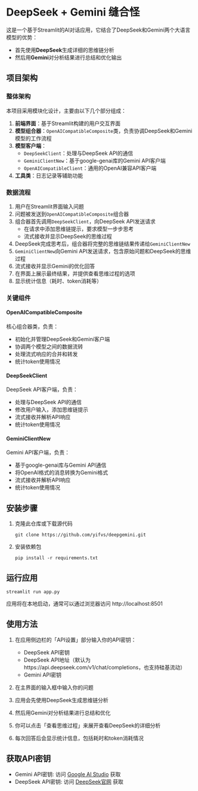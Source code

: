 # DeepSeek + Gemini 缝合怪

这是一个基于Streamlit的AI对话应用，它结合了DeepSeek和Gemini两个大语言模型的优势：

- 首先使用**DeepSeek**生成详细的思维链分析
- 然后用**Gemini**对分析结果进行总结和优化输出

## 项目架构

### 整体架构

本项目采用模块化设计，主要由以下几个部分组成：

1. **前端界面**：基于Streamlit构建的用户交互界面
2. **模型组合器**：`OpenAICompatibleComposite`类，负责协调DeepSeek和Gemini模型的工作流程
3. **模型客户端**：
   - `DeepSeekClient`：处理与DeepSeek API的通信
   - `GeminiClientNew`：基于google-genai库的Gemini API客户端
   - `OpenAICompatibleClient`：通用的OpenAI兼容API客户端
4. **工具类**：日志记录等辅助功能

### 数据流程

1. 用户在Streamlit界面输入问题
2. 问题被发送到`OpenAICompatibleComposite`组合器
3. 组合器首先调用`DeepSeekClient`，向DeepSeek API发送请求
   - 在请求中添加思维链提示，要求模型一步步思考
   - 流式接收并显示DeepSeek的思维过程
4. DeepSeek完成思考后，组合器将完整的思维链结果传递给`GeminiClientNew`
5. `GeminiClientNew`向Gemini API发送请求，包含原始问题和DeepSeek的思维过程
6. 流式接收并显示Gemini的优化回答
7. 在界面上展示最终结果，并提供查看思维过程的选项
8. 显示统计信息（耗时、token消耗等）

### 关键组件

#### OpenAICompatibleComposite

核心组合器类，负责：
- 初始化并管理DeepSeek和Gemini客户端
- 协调两个模型之间的数据流转
- 处理流式响应的合并和转发
- 统计token使用情况

#### DeepSeekClient

DeepSeek API客户端，负责：
- 处理与DeepSeek API的通信
- 修改用户输入，添加思维链提示
- 流式接收并解析API响应
- 统计token使用情况

#### GeminiClientNew

Gemini API客户端，负责：
- 基于google-genai库与Gemini API通信
- 将OpenAI格式的消息转换为Gemini格式
- 流式接收并解析API响应
- 统计token使用情况

## 安装步骤

1. 克隆此仓库或下载源代码
   ```
   git clone https://github.com/yifvs/deepgemini.git
   ```

2. 安装依赖包
   ```
   pip install -r requirements.txt
   ```

## 运行应用

```
streamlit run app.py
```

应用将在本地启动，通常可以通过浏览器访问 http://localhost:8501

## 使用方法

1. 在应用侧边栏的「API设置」部分输入你的API密钥：
   - DeepSeek API密钥
   - DeepSeek API地址（默认为https://api.deepseek.com/v1/chat/completions，也支持硅基流动）
   - Gemini API密钥

2. 在主界面的输入框中输入你的问题

3. 应用会先使用DeepSeek生成思维链分析

4. 然后用Gemini对分析结果进行总结和优化

5. 你可以点击「查看思维过程」来展开查看DeepSeek的详细分析

6. 每次回答后会显示统计信息，包括耗时和token消耗情况

## 获取API密钥

- Gemini API密钥: 访问 [Google AI Studio](https://makersuite.google.com/app/apikey) 获取
- DeepSeek API密钥: 访问 [DeepSeek官网](https://platform.deepseek.com/) 获取
